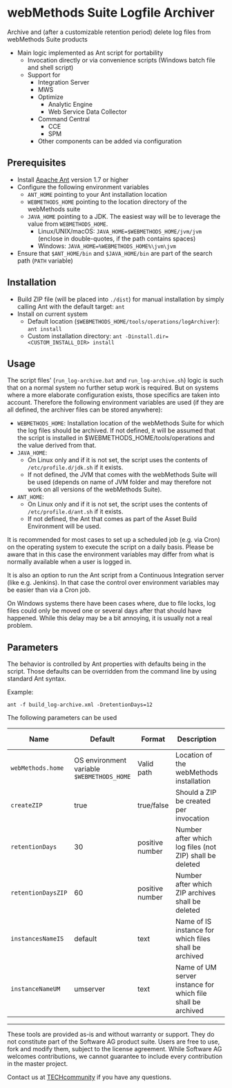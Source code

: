 # webMethods Suite Logfile Archiver
Archive and (after a customizable retention period) delete log files from webMethods Suite products

- Main logic implemented as Ant script for portability
  - Invocation directly or via convenience scripts (Windows batch file and shell script)
  - Support for
    - Integration Server
    - MWS
    - Optimize
      - Analytic Engine
      - Web Service Data Collector
    - Command Central
      - CCE
      - SPM
    - Other components can be added via configuration


## Prerequisites

- Install [Apache Ant](https://ant.apache.org) version 1.7 or higher
- Configure the following environment variables
  - `ANT_HOME` pointing to your Ant installation location
  - `WEBMETHODS_HOME` pointing to the location directory of the webMethods suite
  - `JAVA_HOME` pointing to a JDK. The easiest way will be to leverage the value from `WEBMETHODS_HOME`.
    - Linux/UNIX/macOS:  `JAVA_HOME=$WEBMETHODS_HOME/jvm/jvm` (enclose in double-quotes, if the path contains spaces)
    - Windows: `JAVA_HOME=%WEBMETHODS_HOME%\jvm\jvm`
- Ensure that `$ANT_HOME/bin` and `$JAVA_HOME/bin` are part of the search path (`PATH` variable)

## Installation

- Build ZIP file (will be placed into `./dist`) for manual installation by simply calling Ant with the default target: `ant`
- Install on current system 
  - Default location (`$WEBMETHODS_HOME/tools/operations/logArchiver`): `ant install`
  - Custom installation directory: `ant -Dinstall.dir=<CUSTOM_INSTALL_DIR> install` 

## Usage

The script files' (`run_log-archive.bat` and `run_log-archive.sh`) logic is such that on a normal system no further setup work is required. But on systems where a more elaborate configuration exists, those specifics are taken into account. Therefore the following environment variables are used (if they are all defined, the archiver files can be stored anywhere):

- `WEBMETHODS_HOME`: Installation location of the webMethods Suite for which the log files should be archived. If not defined, it will be assumed that the script is installed in $WEBMETHODS_HOME/tools/operations and the value derived from that.
- `JAVA_HOME`: 
  - On Linux only and if it is not set, the script uses the contents of `/etc/profile.d/jdk.sh` if it exists. 
  - If not defined, the JVM that comes with the webMethods Suite will be used (depends on name of JVM folder and may therefore not work on all versions of the webMethods Suite).
- `ANT_HOME`:
  - On Linux only and if it is not set, the script uses the contents of `/etc/profile.d/ant.sh` if it exists.
  - If not defined, the Ant that comes as part of the Asset Build Environment will be used.

It is recommended for most cases to set up a scheduled job (e.g. via Cron) on the operating system to execute the script on a daily basis. Please be aware that in this case the environment variables may differ from what is normally available when a user is logged in.

It is also an option to run the Ant script from a Continuous Integration server (like e.g. Jenkins). In that case the control over environment variables may be easier than via a Cron job.

On Windows systems there have been cases where, due to file locks, log files could only be moved one or several days after that should have happened. While this delay may be a bit annoying, it is usually not a real problem.
  

## Parameters

The behavior is controlled by Ant properties with defaults being in the script. Those defaults can be overridden from the command line by using standard Ant syntax.

Example:

````
ant -f build_log-archive.xml -DretentionDays=12
````

The following parameters can be used

| Name | Default | Format | Description | Min. Version |
| ---  | ---     | ---    | ---         | ---          |
| `webMethods.home` | OS environment variable `$WEBMETHODS_HOME` | Valid path | Location of the webMethods installation | 1.0 |
| `createZIP` | true | true/false | Should a ZIP be created per invocation | 1.1 |
| `retentionDays` | 30 | positive number | Number after which log files (not ZIP) shall be deleted | 1.0 |
| `retentionDaysZIP` | 60 | positive number | Number after which ZIP archives shall be deleted | 1.1 |
| `instancesNameIS` | default | text | Name of IS instance for which files shall be archived | 1.1 |
| `instanceNameUM` | umserver | text | Name of UM server instance for which file shall be archived | 1.2 |

______________________
These tools are provided as-is and without warranty or support. They do not constitute part of the Software AG product suite. Users are free to use, fork and modify them, subject to the license agreement. While Software AG welcomes contributions, we cannot guarantee to include every contribution in the master project.

Contact us at [TECHcommunity](mailto:technologycommunity@softwareag.com?subject=Github/SoftwareAG) if you have any questions.
